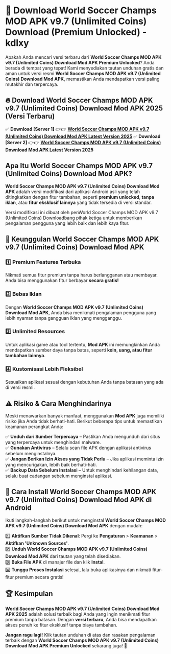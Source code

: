 # 🎯 Download World Soccer Champs MOD APK v9.7 (Unlimited Coins) Download (Premium Unlocked) -  kdlxy

Apakah Anda mencari versi terbaru dari **World Soccer Champs MOD APK v9.7 (Unlimited Coins) Download Mod APK Premium Unlocked**? Anda berada di tempat yang tepat! Kami menyediakan tautan unduhan gratis dan aman untuk versi resmi **World Soccer Champs MOD APK v9.7 (Unlimited Coins) Download Mod APK**, memastikan Anda mendapatkan versi paling mutakhir dan terpercaya.

## 🔥 Download World Soccer Champs MOD APK v9.7 (Unlimited Coins) Download Mod APK 2025 (Versi Terbaru)

✅ **Download [Server 1]** 👉👉 [**World Soccer Champs MOD APK v9.7 (Unlimited Coins) Download Mod APK Latest Version 2025**](https://momento.my/?title=World_Soccer_Champs_MOD_APK_v9.7_(Unlimited_Coins)_Download)  
✅ **Download [Server 2]** 👉👉 [**World Soccer Champs MOD APK v9.7 (Unlimited Coins) Download Mod APK Latest Version 2025**](https://momento.my/?title=World_Soccer_Champs_MOD_APK_v9.7_(Unlimited_Coins)_Download)  

## Apa Itu World Soccer Champs MOD APK v9.7 (Unlimited Coins) Download Mod APK?

**World Soccer Champs MOD APK v9.7 (Unlimited Coins) Download Mod APK** adalah versi modifikasi dari aplikasi Android asli yang telah ditingkatkan dengan fitur tambahan, seperti **premium unlocked**, **tanpa iklan**, atau **fitur eksklusif lainnya** yang tidak tersedia di versi standar.

Versi modifikasi ini dibuat oleh penWorld Soccer Champs MOD APK v9.7 (Unlimited Coins) Downloadbang pihak ketiga untuk memberikan pengalaman pengguna yang lebih baik dan lebih kaya fitur.

## 🎯 Keunggulan World Soccer Champs MOD APK v9.7 (Unlimited Coins) Download Mod APK

### 1️⃣ Premium Features Terbuka
Nikmati semua fitur premium tanpa harus berlangganan atau membayar. Anda bisa menggunakan fitur berbayar **secara gratis!**

### 2️⃣ Bebas Iklan
Dengan **World Soccer Champs MOD APK v9.7 (Unlimited Coins) Download Mod APK**, Anda bisa menikmati pengalaman pengguna yang lebih nyaman tanpa gangguan iklan yang mengganggu.

### 3️⃣ Unlimited Resources
Untuk aplikasi game atau tool tertentu, **Mod APK** ini memungkinkan Anda mendapatkan sumber daya tanpa batas, seperti **koin, uang, atau fitur tambahan lainnya**.

### 4️⃣ Kustomisasi Lebih Fleksibel
Sesuaikan aplikasi sesuai dengan kebutuhan Anda tanpa batasan yang ada di versi resmi.

## ⚠️ Risiko & Cara Menghindarinya

Meski menawarkan banyak manfaat, menggunakan **Mod APK** juga memiliki risiko jika Anda tidak berhati-hati. Berikut beberapa tips untuk memastikan keamanan perangkat Anda:

✅ **Unduh dari Sumber Terpercaya** – Pastikan Anda mengunduh dari situs yang terpercaya untuk menghindari malware.  
✅ **Gunakan Antivirus** – Selalu scan file APK dengan aplikasi antivirus sebelum menginstalnya.  
✅ **Jangan Berikan Izin Akses yang Tidak Perlu** – Jika aplikasi meminta izin yang mencurigakan, lebih baik berhati-hati.  
✅ **Backup Data Sebelum Instalasi** – Untuk menghindari kehilangan data, selalu buat cadangan sebelum menginstal aplikasi.

## 📌 Cara Install World Soccer Champs MOD APK v9.7 (Unlimited Coins) Download Mod APK di Android

Ikuti langkah-langkah berikut untuk menginstal **World Soccer Champs MOD APK v9.7 (Unlimited Coins) Download Mod APK** dengan mudah:

1️⃣ **Aktifkan Sumber Tidak Dikenal**: Pergi ke **Pengaturan** > **Keamanan** > **Aktifkan 'Unknown Sources'**.  
2️⃣ **Unduh World Soccer Champs MOD APK v9.7 (Unlimited Coins) Download Mod APK** dari tautan yang telah disediakan.  
3️⃣ **Buka File APK** di manajer file dan klik **Instal**.  
4️⃣ **Tunggu Proses Instalasi** selesai, lalu buka aplikasinya dan nikmati fitur-fitur premium secara gratis!

## 🏆 Kesimpulan

**World Soccer Champs MOD APK v9.7 (Unlimited Coins) Download Mod APK 2025** adalah solusi terbaik bagi Anda yang ingin menikmati fitur premium tanpa batasan. Dengan **versi terbaru**, Anda bisa mendapatkan akses penuh ke fitur eksklusif tanpa biaya tambahan.

**Jangan ragu lagi!** Klik tautan unduhan di atas dan rasakan pengalaman terbaik dengan **World Soccer Champs MOD APK v9.7 (Unlimited Coins) Download Mod APK Premium Unlocked** sekarang juga! 🚀
